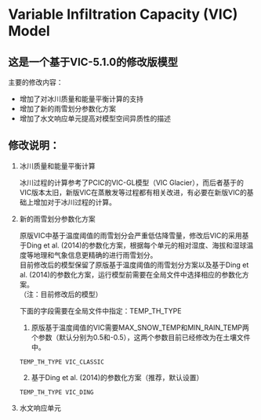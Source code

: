 # Variable Infiltration Capacity (VIC) Model
## 这是一个基于VIC-5.1.0的修改版模型
主要的修改内容：
- 增加了对冰川质量和能量平衡计算的支持
- 增加了新的雨雪划分参数化方案
- 增加了水文响应单元提高对模型空间异质性的描述

## 修改说明：
1. 冰川质量和能量平衡计算<br>

   冰川过程的计算参考了PCIC的VIC-GL模型（VIC Glacier），而后者基于的VIC版本太旧，新版VIC在蒸散发等过程都有相关改进，有必要在新版VIC的基础上增加对于冰川过程的计算。

2. 新的雨雪划分参数化方案<br>

   原版VIC中基于温度阈值的雨雪划分会严重低估降雪量，修改后VIC的采用基于Ding et al. (2014)的参数化方案，根据每个单元的相对湿度、海拔和湿球温度等地理和气象信息更精确的进行雨雪划分。<br>
   目前修改后的模型保留了原版基于温度阈值的雨雪划分方案以及基于Ding et al. (2014)的参数化方案，运行模型前需要在全局文件中选择相应的参数化方案。<br>
   （注：目前修改后的模型）
   
   下面的字段需要在全局文件中指定：TEMP_TH_TYPE
   
   1. 原版基于温度阈值的VIC需要MAX_SNOW_TEMP和MIN_RAIN_TEMP两个参数（默认分别为0.5和-0.5），这两个参数目前已经修改为在土壤文件中。<br>
   ```
   TEMP_TH_TYPE VIC_CLASSIC
   ```
   2. 基于Ding et al. (2014)的参数化方案（推荐，默认设置）<br> 
   ```
   TEMP_TH_TYPE VIC_DING
   ```
3. 水文响应单元
   


